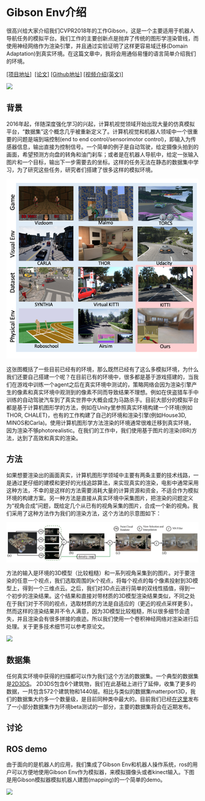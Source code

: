 Gibson Env介绍
==========
很高兴给大家介绍我们CVPR2018年的工作Gibson，这是一个主要适用于机器人导航任务的模拟平台。我们工作的主要创新点是抛弃了传统的图形学渲染管线，而使用神经网络作为渲染引擎，并且通过实验证明了这样更容易域迁移(Domain Adaptation)到真实环境。在这篇文章中，我将会用通俗易懂的语言简单介绍我们的环境。

[[项目地址]](http://gibson.vision)  [[论文]](http://gibson.vision/Gibson_CVPR2018.pdf) [[Github地址]](https://github.com/StanfordVL/GibsonEnv) [[视频介绍(英文)]](https://www.youtube.com/watch?v=KdxuZjemyjc)

![](https://raw.githubusercontent.com/StanfordVL/GibsonEnv/master/misc/ui.gif)

## 背景

2016年起，伴随深度强化学习的兴起，计算机视觉领域开始出现大量的仿真模拟平台，“数据集”这个概念几乎被重新定义了。计算机视觉和机器人领域中一个很重要的问题是端到端控制(end to end control/sensorimotor control)，即输入为传感器信息，输出直接为控制信号。一个简单的例子是自动驾驶，给定摄像头拍到的画面，希望预测方向盘的转角和油门刹车；或者是在机器人导航中，给定一张输入图片和一个目标，输出下一步需要去的坐标。这样的任务无法在静态的数据集中学习，为了研究这些任务，研究者们搭建了很多这样的模拟环境。

![test](envs.png) 

这张图概括了一些目前已经有的环境，那么既然已经有了这么多模拟环境，为什么我们还要自己搭建一个呢？在目前已有的环境中，很多都是基于游戏搭建的，当我们在游戏中训练一个agent之后在真实环境中测试的，策略网络会因为渲染引擎产生的像素和真实环境中观测到的像素不同而导致结果不理想。例如在侠盗猎车手中训练的自动驾驶汽车到了真实世界中大概会成为马路杀手。目前大部分的模拟平台都是基于计算机图形学的方法，例如在Unity里参照真实环境构建一个环境(例如THOR, CHALET)，也有的工作构建了自己的环境和渲染引擎(例如House3D, MINOS和Carla)。使用计算机图形学方法渲染的环境通常很难迁移到真实环境，因为渲染不够photorealistic。在我们的工作中，我们使用基于图片的渲染(IBR)方法，达到了高效和真实的渲染。




## 方法

如果想要渲染出的画面真实，计算机图形学领域中主要有两条主要的技术线路，一是通过更仔细的建模和更好的光线追踪算法，来实现真实的渲染，电影中通常采用这种方法，不幸的是这样的方法需要消耗大量的计算资源和资金，不适合作为模拟环境的构建方案。另一种方法是直接从真实环境中采集图片，把渲染的问题定义为“视角合成”问题，既给定几个从已有的视角采集的图片，合成一个新的视角。我们采用了这种方法作为我们的渲染方法，这个方法的示意图如下：

![](method.jpg)

方法的输入是环境的3D模型（比较粗糙）和一系列视角采集到的图片。对于要渲染的任意一个视点，我们选取周围的k个视点，将每个视点的每个像素投射到3D模型上，得到一个三维点云。之后，我们对3D点云进行简单的双线性插值，得到一个初步的渲染结果。这个结果和直接对带材质的3D模型渲染结果类似，不同之处在于我们对于不同的视点，选取材质的方法是自适应的（更近的视点采样更多）。然而这样的渲染结果并不令人满意，因为3D模型比较粗糙，所以很多细节会遗失，并且渲染会有很多拼接的痕迹。所以我们使用一个卷积神经网络对渲染进行后处理。关于更多技术细节可以参考原论文。

![](http://gibson.vision/public/img/figure4.jpg)

## 数据集

任何真实环境中获得的扫描都可以作为我们这个方法的数据集。一个典型的数据集是[2D3DS](http://buildingparser.stanford.edu/dataset.html)。
2D3DS包含6个建筑物，我们在此基础上进行了延伸，收集了更多的数据，一共包含572个建筑物和1440层。相比与类似的数据集matterport3D，我们的数据集大约多一个数量级，是目前同种类中最大的。目前我们已经[在这里](https://github.com/StanfordVL/GibsonEnv)发布了一小部分数据集作为环境beta测试的一部分，主要的数据集将会在近期发布。

## 讨论


## ROS demo

由于面向的是机器人的应用，我们集成了Gibson Env和机器人操作系统，ros的用户可以方便地使用Gibson Env作为模拟器，来模拟摄像头或者kinect输入。下图是用Gibson模拟器模拟机器人建图(mapping)的一个简单的demo。

![](https://raw.githubusercontent.com/StanfordVL/GibsonEnv/57e4b8ca08a2363f098d0c742dc35197c0866837/misc/slam.png)
